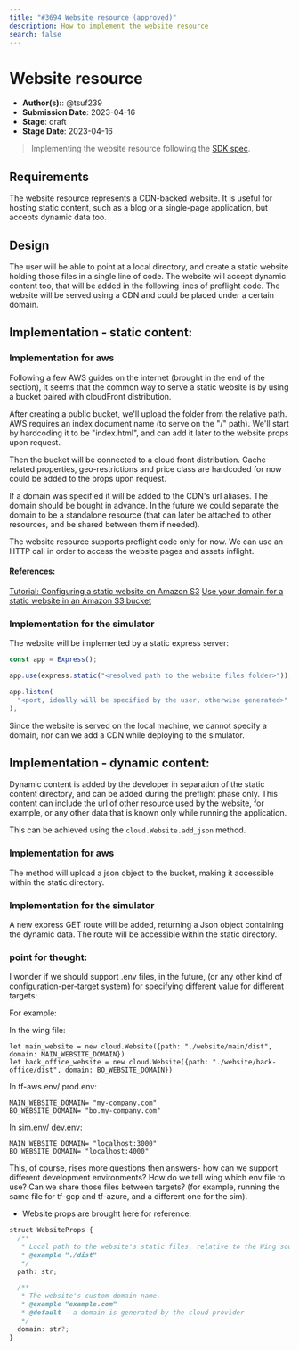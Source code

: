 ```yaml
---
title: "#3694 Website resource (approved)"
description: How to implement the website resource
search: false
---
```


# Website resource

- **Author(s):**: @tsuf239
- **Submission Date**: 2023-04-16
- **Stage**: draft
- **Stage Date**: 2023-04-16

<!---
Directions for above:

Author(s): Git tag for PR authors and contributors
Submission Date: Fill in with date of initial submission, YYYY-MM-DD
Stage: Fill in with current stage in the RFC lifecycle
Stage Date: Fill in with date of last stage change
-->

> Implementing the website resource following the [SDK spec](https://www.winglang.io/contributing/rfcs/2023-01-20-wingsdk-spec#website).

<!--
This RFC has 3 sections: Requirements -> Design -> Implementation. We intentionally start with *Design* since it
is a great way to introduice the feature to readers.
-->

## Requirements

The website resource represents a CDN-backed website. It is useful for hosting static content, such as a blog or a single-page application, but accepts dynamic data too.

## Design

The user will be able to point at a local directory, and create a static website holding those files in a single line of code. The website will accept dynamic content too, that will be added in the following lines of preflight code. The website will be served using a CDN and could be placed under a certain domain.

## Implementation - static content:

### Implementation for aws

Following a few AWS guides on the internet (brought in the end of the section), it seems that the common way to serve a static website is by using a bucket paired with cloudFront distribution.

After creating a public bucket, we'll upload the folder from the relative path.
AWS requires an index document name (to serve on the "/" path).
We'll start by hardcoding it to be "index.html", and can add it later to the website props upon request.

Then the bucket will be connected to a cloud front distribution. Cache related properties, geo-restrictions and price class are hardcoded for now could be added to the props upon request.

If a domain was specified it will be added to the CDN's url aliases. The domain should be bought in advance.
In the future we could separate the domain to be a standalone resource (that can later be attached to other resources, and be shared between them if needed).

The website resource supports preflight code only for now.
We can use an HTTP call in order to access the website pages and assets inflight.

#### References:

[Tutorial: Configuring a static website on Amazon S3](https://docs.aws.amazon.com/AmazonS3/latest/userguide/HostingWebsiteOnS3Setup.html)
[Use your domain for a static website in an Amazon S3 bucket](https://docs.aws.amazon.com/Route53/latest/DeveloperGuide/getting-started-s3.html)

### Implementation for the simulator

The website will be implemented by a static express server:

```js
const app = Express();

app.use(express.static("<resolved path to the website files folder>"));

app.listen(
  "<port, ideally will be specified by the user, otherwise generated>"
);
```

Since the website is served on the local machine, we cannot specify a domain, nor can we add a CDN while deploying to the simulator.

## Implementation - dynamic content:

Dynamic content is added by the developer in separation of the static content directory, and can be added during the preflight phase only. This content can include the url of other resource used by the website, for example, or any other data that is known only while running the application.

This can be achieved using the `cloud.Website.add_json` method.

### Implementation for aws

The method will upload a json object to the bucket, making it accessible within the static directory.

### Implementation for the simulator

A new express GET route will be added, returning a Json object containing the dynamic data. The route will be accessible within the static directory.

### point for thought:

I wonder if we should support .env files, in the future, (or any other kind of configuration-per-target system) for specifying different value for different targets:

For example:

In the wing file:

```
let main_website = new cloud.Website({path: "./website/main/dist", domain: MAIN_WEBSITE_DOMAIN})
let back_office_website = new cloud.Website({path: "./website/back-office/dist", domain: BO_WEBSITE_DOMAIN})
```

In tf-aws.env/ prod.env:

```
MAIN_WEBSITE_DOMAIN= "my-company.com"
BO_WEBSITE_DOMAIN= "bo.my-company.com"
```

In sim.env/ dev.env:

```
MAIN_WEBSITE_DOMAIN= "localhost:3000"
BO_WEBSITE_DOMAIN= "localhost:4000"
```

This, of course, rises more questions then answers-
how can we support different development environments? How do we tell wing which env file to use? Can we share those files between targets? (for example, running the same file for tf-gcp and tf-azure, and a different one for the sim).

- Website props are brought here for reference:

```ts
struct WebsiteProps {
  /**
   * Local path to the website's static files, relative to the Wing source file.
   * @example "./dist"
   */
  path: str;

  /**
   * The website's custom domain name.
   * @example "example.com"
   * @default - a domain is generated by the cloud provider
   */
  domain: str?;
}
```
